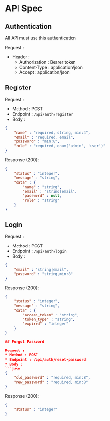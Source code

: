 # API Spec

## Authentication

All API must use this authentication

Request : 
* Header :
    - Authorization : Bearer token
    - Content-Type : application/json
    - Accept : application/json

## Register

Request :
* Method : POST
* Endpoint : `/api/auth/register`
* Body :
```json
{
    "name" : "required, string, min:4",
    "email" : "required, email",
    "possword" : "min:8",
    "role" : "required, enum('admin', 'user')"
}
```

Response (200) :
```json
{
    "status" : "integer",
    "message" : "string",
    "data" : {
        "name" : "string",
        "email" : "string|email",
        "password" : null,
        "role" : "string"
    }
}
```

## Login

Request : 
* Method : POST
* Endpoint : `/api/auth/login`
* Body :
```json
{
    "email" : "string|email",
    "password" : "string,min:8"
}
```

Response (200) :
```json
{
    "status" : "integer",
    "message" : "string",
    "data" : {
        "access_token" : "string",
        "token_type" : "string",
        "expired" : "integer"
    }
}

## Forgot Password

Request : 
* Method : POST
* Endpoint : /api/auth/reset-password
* Body : 
```json
{
    "old_password" : "required, min:8",
    "new_password" : "required, min:8"
}
```

Response (200) :
```json
{
    "status" : "integer"
}
```


